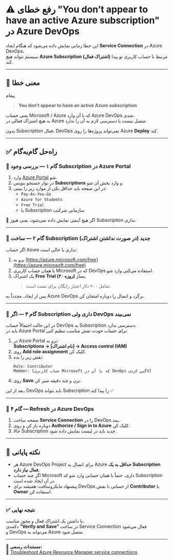 # ⚠️ رفع خطای "You don’t appear to have an active Azure subscription" در Azure DevOps

این خطا زمانی نمایش داده می‌شود که هنگام ایجاد **Service Connection** در Azure DevOps،  
سیستم نتواند هیچ **Azure Subscription (اشتراک فعال)** مرتبط با حساب کاربری تو پیدا کند.

---

## 🧩 معنی خطا

پیغام  
> **You don’t appear to have an active Azure subscription**  

یعنی حساب Microsoft / Azure که با آن وارد Azure DevOps شدی،  
به هیچ اشتراک فعالی در Azure متصل نیست یا دسترسی لازم به آن را ندارد.

بدون Subscription فعال، DevOps نمی‌تواند پروژه‌ها را روی Azure **Deploy** کند.

---

## ✅ راه‌حل گام‌به‌گام

### 🔹 گام ۱ — بررسی وجود Subscription در Azure Portal

1. وارد [Azure Portal](https://portal.azure.com) شو.  
2. در نوار جستجو بنویس **Subscriptions** و وارد بخش آن شو.  
3. در این صفحه باید حداقل یکی از موارد زیر را ببینی:
   - `Pay-As-You-Go`
   - `Azure for Students`
   - `Free Trial`
   - یا Subscription سازمانی شرکتت

📍 اگر هیچ آیتمی نمایش داده نمی‌شود، یعنی هنوز Subscription نداری.

---

### 🔹 گام ۲ — ساخت Subscription جدید (در صورت نداشتن اشتراک)

اگر حساب Azure نداری یا خالی است:

1. برو به [https://azure.microsoft.com/free](https://azure.microsoft.com/free)  
2. با همان حساب کاربری Microsoft که در DevOps استفاده می‌کنی وارد شو.  
3. یک اشتراک **Free Trial (۳۰ روزه)** بساز.  
   > شامل ۲۰۰ دلار اعتبار رایگان برای تست است.

پس از ایجاد، مجدداً به Azure DevOps برگرد و اتصال را دوباره امتحان کن.

---

### 🔹 گام ۳ — اگر Subscription داری ولی DevOps نمی‌بیند

در این حالت احتمالاً حساب DevOps به Subscription دسترسی ندارد.  
باید در Azure Portal برای حساب خودت نقش مناسب تنظیم کنی:

1. در Azure Portal برو به:  
   **Subscriptions → [نام اشتراک] → Access control (IAM)**
2. روی **Add role assignment** کلیک کن.
3. نقش زیر را بده:
   ```
   Role: Contributor
   Member: [حساب کاربری Microsoft که با آن در DevOps لاگین کردی]
   ```
4. روی **Save** بزن و چند دقیقه صبر کن.

بعد از این، DevOps باید بتواند Subscription را پیدا کند ✅

---

### 🔹 گام ۴ — Refresh در Azure DevOps

1. صفحه ساخت **Service Connection** را در DevOps ببند.  
2. دوباره باز کن و روی **Authorize / Sign in to Azure** کلیک کن.  
3. حالا Subscription جدید باید در لیست نمایش داده شود.

---

## 🧠 نکته پایانی

- هر Azure DevOps Project برای اتصال به Azure **حداقل به یک Subscription فعال نیاز دارد.**  
- اگر چند حساب Microsoft داری، حتماً با همان حسابی وارد شو که Subscription در آن ایجاد شده است.  
- پیشنهاد مایکروسافت: همیشه برای DevOps از حسابی با نقش **Contributor** یا **Owner** استفاده کن.

---

### ✅ نتیجه نهایی

با داشتن یک اشتراک فعال و مجوز مناسب،  
دکمه‌ی **“Verify and Save”** در ساخت Service Connection فعال می‌شود  
و DevOps می‌تواند به Azure متصل شود.

---

📘 **مستندات رسمی:**  
🔗 [Troubleshoot Azure Resource Manager service connections](https://learn.microsoft.com/en-us/azure/devops/pipelines/release/azure-rm-endpoint)
